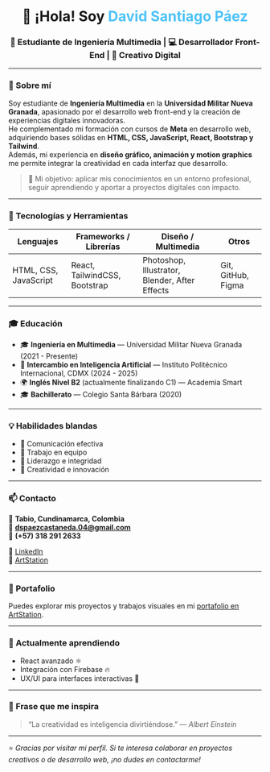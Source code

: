 <!-- 🌟 README de presentación personal en GitHub -->

<h1 align="center">👋 ¡Hola! Soy <span style="color:#4FC3F7;">David Santiago Páez</span></h1>
<h3 align="center">🎨 Estudiante de Ingeniería Multimedia | 💻 Desarrollador Front-End | 🧠 Creativo Digital</h3>

---

### 🚀 Sobre mí

Soy estudiante de **Ingeniería Multimedia** en la **Universidad Militar Nueva Granada**, apasionado por el desarrollo web front-end y la creación de experiencias digitales innovadoras.  
He complementado mi formación con cursos de **Meta** en desarrollo web, adquiriendo bases sólidas en **HTML, CSS, JavaScript, React, Bootstrap y Tailwind**.  
Además, mi experiencia en **diseño gráfico, animación y motion graphics** me permite integrar la creatividad en cada interfaz que desarrollo.  

> 🎯 Mi objetivo: aplicar mis conocimientos en un entorno profesional, seguir aprendiendo y aportar a proyectos digitales con impacto.

---

### 🧰 Tecnologías y Herramientas

| Lenguajes | Frameworks / Librerías | Diseño / Multimedia | Otros |
|------------|-------------------------|----------------------|--------|
| HTML, CSS, JavaScript | React, TailwindCSS, Bootstrap | Photoshop, Illustrator, Blender, After Effects | Git, GitHub, Figma |

---

### 🎓 Educación

- 🎓 **Ingeniería en Multimedia** — Universidad Militar Nueva Granada (2021 - Presente)  
- 🤖 **Intercambio en Inteligencia Artificial** — Instituto Politécnico Internacional, CDMX (2024 - 2025)  
- 🌍 **Inglés Nivel B2** (actualmente finalizando C1) — Academia Smart  
- 🎓 **Bachillerato** — Colegio Santa Bárbara (2020)

---

### 💡 Habilidades blandas

- 💬 Comunicación efectiva  
- 🤝 Trabajo en equipo  
- 🎯 Liderazgo e integridad  
- 🧠 Creatividad e innovación  

---

### 📫 Contacto

📍 **Tabio, Cundinamarca, Colombia**  
📧 **dspaezcastaneda.04@gmail.com**  
📱 **(+57) 318 291 2633**  

🔗 [LinkedIn](https://www.linkedin.com/in/david-santiago-paez-789b1b311)  
🎨 [ArtStation](https://www.artstation.com/davidpaez_animator)

---

### 📂 Portafolio
Puedes explorar mis proyectos y trabajos visuales en mi [portafolio en ArtStation](https://www.artstation.com/davidpaez_animator).

---

### 🌱 Actualmente aprendiendo
- React avanzado ⚛️  
- Integración con Firebase 🔥  
- UX/UI para interfaces interactivas 🎨  

---

### 💬 Frase que me inspira
> “La creatividad es inteligencia divirtiéndose.” — *Albert Einstein*

---

⭐️ *Gracias por visitar mi perfil. Si te interesa colaborar en proyectos creativos o de desarrollo web, ¡no dudes en contactarme!*  
